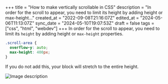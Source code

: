 +++
title = "How to make vertically scrollable in CSS"
description = "In order for the scroll to appear, you need to limit its height by adding height or max-height..."
created_at = "2022-09-08T21:16:07Z"
edited_at = "2024-05-06T11:13:07Z"
sync_date = "2024-05-10T19:07:53Z"
draft = false
tags = ["css", "html", "webdev"]
+++
In order for the scroll to appear, you need to limit its `height` by adding height or `max-height` properties.

```css
.scroll-area {
  overflow-y: auto;
  max-height: 400px;
}
```

If you do not add this, your block will stretch to the entire height.


![Image description](https://dev-to-uploads.s3.amazonaws.com/uploads/articles/9uxdd7z2ccnh9belnkua.png)



